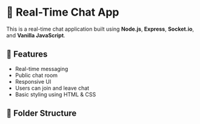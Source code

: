 # 💬 Real-Time Chat App

This is a real-time chat application built using **Node.js**, **Express**, **Socket.io**, and **Vanilla JavaScript**.

## 🚀 Features

- Real-time messaging
- Public chat room
- Responsive UI
- Users can join and leave chat
- Basic styling using HTML & CSS

## 📁 Folder Structure

